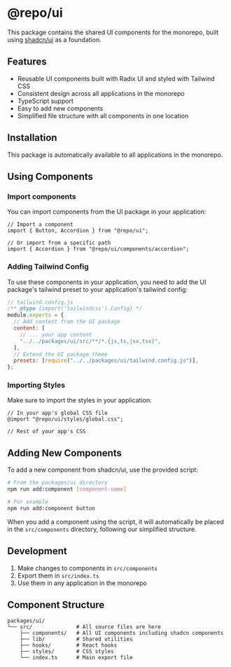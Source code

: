 # @repo/ui

This package contains the shared UI components for the monorepo, built using [shadcn/ui](https://ui.shadcn.com/) as a foundation.

## Features

- Reusable UI components built with Radix UI and styled with Tailwind CSS
- Consistent design across all applications in the monorepo
- TypeScript support
- Easy to add new components
- Simplified file structure with all components in one location

## Installation

This package is automatically available to all applications in the monorepo.

## Using Components

### Import components

You can import components from the UI package in your application:

```tsx
// Import a component
import { Button, Accordion } from "@repo/ui";

// Or import from a specific path
import { Accordion } from "@repo/ui/components/accordion";
```

### Adding Tailwind Config

To use these components in your application, you need to add the UI package's tailwind preset to your application's tailwind config:

```js
// tailwind.config.js
/** @type {import('tailwindcss').Config} */
module.exports = {
  // Add content from the UI package
  content: [
    // ... your app content
    "../../packages/ui/src/**/*.{js,ts,jsx,tsx}",
  ],
  // Extend the UI package theme
  presets: [require("../../packages/ui/tailwind.config.js")],
};
```

### Importing Styles

Make sure to import the styles in your application:

```tsx
// In your app's global CSS file
@import "@repo/ui/styles/global.css";

// Rest of your app's CSS
```

## Adding New Components

To add a new component from shadcn/ui, use the provided script:

```bash
# From the packages/ui directory
npm run add:component [component-name]

# For example
npm run add:component button
```

When you add a component using the script, it will automatically be placed in the `src/components` directory, following our simplified structure.

## Development

1. Make changes to components in `src/components`
2. Export them in `src/index.ts` 
3. Use them in any application in the monorepo

## Component Structure

```
packages/ui/
└── src/              # All source files are here
    ├── components/   # All UI components including shadcn components
    ├── lib/          # Shared utilities
    ├── hooks/        # React hooks
    ├── styles/       # CSS styles
    └── index.ts      # Main export file
``` 